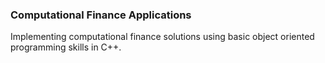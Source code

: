 ### Computational Finance Applications
Implementing computational finance solutions using basic object oriented programming skills in C++.
